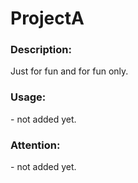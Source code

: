 # ProjectA
<h3>Description:</h3>
<p>Just for fun and for fun only.</p>
<h3>Usage:</h3>
<p> - not added yet. </p>
<h3>Attention:</h3>
<p> - not added yet. </p>

